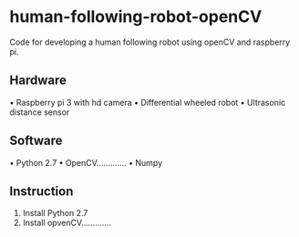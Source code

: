 # human-following-robot-openCV

Code for developing a human following robot using openCV and raspberry pi.

## Hardware

• Raspberry pi 3 with hd camera 
• Differential wheeled robot
• Ultrasonic distance sensor


## Software

• Python 2.7
• OpenCV.............
• Numpy

## Instruction

1. Install Python 2.7
2. Install opvenCV.............
